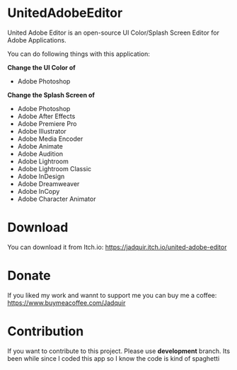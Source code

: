 # UnitedAdobeEditor
United Adobe Editor is an open-source UI Color/Splash Screen Editor for Adobe Applications. 

You can do following things with this application:

**Change the UI Color of**
- Adobe Photoshop

**Change the Splash Screen of**
- Adobe Photoshop
- Adobe After Effects
- Adobe Premiere Pro
- Adobe Illustrator
- Adobe Media Encoder
- Adobe Animate
- Adobe Audition
- Adobe Lightroom
- Adobe Lightroom Classic
- Adobe InDesign 
- Adobe Dreamweaver
- Adobe InCopy 
- Adobe Character Animator 

# Download
You can download it from Itch.io: https://jadquir.itch.io/united-adobe-editor

# Donate
If you liked my work and wannt to support me you can buy me a coffee: https://www.buymeacoffee.com/Jadquir

# Contribution
 If you want to contribute to this project. Please use **development** branch.
 Its been while since I coded this app so I know the code is kind of spaghetti

